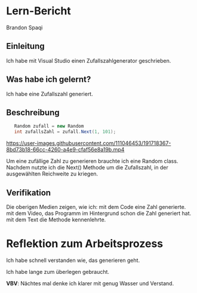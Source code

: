 # Lern-Bericht
Brandon Spaqi

## Einleitung

Ich habe mit Visual Studio einen Zufallszahlgenerator geschrieben. 

## Was habe ich gelernt?

Ich habe eine Zufallszahl generiert. 

## Beschreibung

```csharp
   Random zufall = new Random 
   int zufallsZahl = zufall.Next(1, 101);
```



https://user-images.githubusercontent.com/111046453/191718367-8bd73b18-66cc-4260-a4e9-cfaf56e8a19b.mp4



Um eine zufällige Zahl zu generieren brauchte ich eine Random class. Nachdem nutzte ich die Next() Methode um die Zufallszahl, in der ausgewählten Reichweite zu kriegen.



## Verifikation

Die oberigen Medien zeigen, wie ich:
mit dem Code eine Zahl generierte.
mit dem Video, das Programm im Hintergrund schon die Zahl generiert hat.
mit dem Text die Methode kennenlehrte.

# Reflektion zum Arbeitsprozess
Ich habe schnell verstanden wie, das generieren geht.

Ich habe lange zum überlegen gebraucht.


**VBV**: Nächtes mal denke ich klarer mit genug Wasser und Verstand. 
